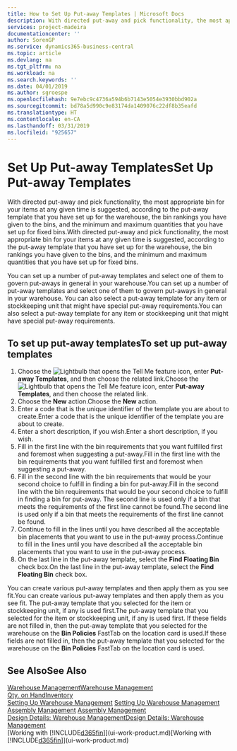 ```yaml
---
title: How to Set Up Put-away Templates | Microsoft Docs
description: With directed put-away and pick functionality, the most appropriate bin for your items at any given time is suggested, according to the put-away template that you have set up for the warehouse, the bin rankings you have given to the bins, and the minimum and maximum quantities that you have set up for fixed bins.
services: project-madeira
documentationcenter: ''
author: SorenGP
ms.service: dynamics365-business-central
ms.topic: article
ms.devlang: na
ms.tgt_pltfrm: na
ms.workload: na
ms.search.keywords: ''
ms.date: 04/01/2019
ms.author: sgroespe
ms.openlocfilehash: 9e7ebc9c4736a594b6b7143e5054e3930bbd902a
ms.sourcegitcommit: bd78a5d990c9e83174da1409076c22df8b35eafd
ms.translationtype: HT
ms.contentlocale: en-CA
ms.lasthandoff: 03/31/2019
ms.locfileid: "925657"
---
```

# <a name="set-up-put-away-templates"></a><span data-ttu-id="ecb25-103">Set Up Put-away Templates</span><span class="sxs-lookup"><span data-stu-id="ecb25-103">Set Up Put-away Templates</span></span>
<span data-ttu-id="ecb25-104">With directed put-away and pick functionality, the most appropriate bin for your items at any given time is suggested, according to the put-away template that you have set up for the warehouse, the bin rankings you have given to the bins, and the minimum and maximum quantities that you have set up for fixed bins.</span><span class="sxs-lookup"><span data-stu-id="ecb25-104">With directed put-away and pick functionality, the most appropriate bin for your items at any given time is suggested, according to the put-away template that you have set up for the warehouse, the bin rankings you have given to the bins, and the minimum and maximum quantities that you have set up for fixed bins.</span></span>  

<span data-ttu-id="ecb25-105">You can set up a number of put-away templates and select one of them to govern put-aways in general in your warehouse.</span><span class="sxs-lookup"><span data-stu-id="ecb25-105">You can set up a number of put-away templates and select one of them to govern put-aways in general in your warehouse.</span></span> <span data-ttu-id="ecb25-106">You can also select a put-away template for any item or stockkeeping unit that might have special put-away requirements.</span><span class="sxs-lookup"><span data-stu-id="ecb25-106">You can also select a put-away template for any item or stockkeeping unit that might have special put-away requirements.</span></span>  

## <a name="to-set-up-put-away-templates"></a><span data-ttu-id="ecb25-107">To set up put-away templates</span><span class="sxs-lookup"><span data-stu-id="ecb25-107">To set up put-away templates</span></span>  
1.  <span data-ttu-id="ecb25-108">Choose the ![Lightbulb that opens the Tell Me feature](media/ui-search/search_small.png "Tell me what you want to do") icon, enter **Put-away Templates**, and then choose the related link.</span><span class="sxs-lookup"><span data-stu-id="ecb25-108">Choose the ![Lightbulb that opens the Tell Me feature](media/ui-search/search_small.png "Tell me what you want to do") icon, enter **Put-away Templates**, and then choose the related link.</span></span>  
2.  <span data-ttu-id="ecb25-109">Choose the **New** action.</span><span class="sxs-lookup"><span data-stu-id="ecb25-109">Choose the **New** action.</span></span>  
3.  <span data-ttu-id="ecb25-110">Enter a code that is the unique identifier of the template you are about to create.</span><span class="sxs-lookup"><span data-stu-id="ecb25-110">Enter a code that is the unique identifier of the template you are about to create.</span></span>  
4.  <span data-ttu-id="ecb25-111">Enter a short description, if you wish.</span><span class="sxs-lookup"><span data-stu-id="ecb25-111">Enter a short description, if you wish.</span></span>  
5.  <span data-ttu-id="ecb25-112">Fill in the first line with the bin requirements that you want fulfilled first and foremost when suggesting a put-away.</span><span class="sxs-lookup"><span data-stu-id="ecb25-112">Fill in the first line with the bin requirements that you want fulfilled first and foremost when suggesting a put-away.</span></span>  
6.  <span data-ttu-id="ecb25-113">Fill in the second line with the bin requirements that would be your second choice to fulfill in finding a bin for put-away.</span><span class="sxs-lookup"><span data-stu-id="ecb25-113">Fill in the second line with the bin requirements that would be your second choice to fulfill in finding a bin for put-away.</span></span> <span data-ttu-id="ecb25-114">The second line is used only if a bin that meets the requirements of the first line cannot be found.</span><span class="sxs-lookup"><span data-stu-id="ecb25-114">The second line is used only if a bin that meets the requirements of the first line cannot be found.</span></span>  
7.  <span data-ttu-id="ecb25-115">Continue to fill in the lines until you have described all the acceptable bin placements that you want to use in the put-away process.</span><span class="sxs-lookup"><span data-stu-id="ecb25-115">Continue to fill in the lines until you have described all the acceptable bin placements that you want to use in the put-away process.</span></span>  
8.  <span data-ttu-id="ecb25-116">On the last line in the put-away template, select the **Find Floating Bin** check box.</span><span class="sxs-lookup"><span data-stu-id="ecb25-116">On the last line in the put-away template, select the **Find Floating Bin** check box.</span></span>  

<span data-ttu-id="ecb25-117">You can create various put-away templates and then apply them as you see fit.</span><span class="sxs-lookup"><span data-stu-id="ecb25-117">You can create various put-away templates and then apply them as you see fit.</span></span> <span data-ttu-id="ecb25-118">The put-away template that you selected for the item or stockkeeping unit, if any is used first.</span><span class="sxs-lookup"><span data-stu-id="ecb25-118">The put-away template that you selected for the item or stockkeeping unit, if any is used first.</span></span> <span data-ttu-id="ecb25-119">If these fields are not filled in, then the put-away template that you selected for the warehouse on the **Bin Policies** FastTab on the location card is used.</span><span class="sxs-lookup"><span data-stu-id="ecb25-119">If these fields are not filled in, then the put-away template that you selected for the warehouse on the **Bin Policies** FastTab on the location card is used.</span></span>  

## <a name="see-also"></a><span data-ttu-id="ecb25-120">See Also</span><span class="sxs-lookup"><span data-stu-id="ecb25-120">See Also</span></span>  
[<span data-ttu-id="ecb25-121">Warehouse Management</span><span class="sxs-lookup"><span data-stu-id="ecb25-121">Warehouse Management</span></span>](warehouse-manage-warehouse.md)  
[<span data-ttu-id="ecb25-122">Qty. on Hand</span><span class="sxs-lookup"><span data-stu-id="ecb25-122">Inventory</span></span>](inventory-manage-inventory.md)  
<span data-ttu-id="ecb25-123">[Setting Up Warehouse Management](warehouse-setup-warehouse.md)   </span><span class="sxs-lookup"><span data-stu-id="ecb25-123">[Setting Up Warehouse Management](warehouse-setup-warehouse.md)   </span></span>  
<span data-ttu-id="ecb25-124">[Assembly Management](assembly-assemble-items.md)  </span><span class="sxs-lookup"><span data-stu-id="ecb25-124">[Assembly Management](assembly-assemble-items.md)  </span></span>  
[<span data-ttu-id="ecb25-125">Design Details: Warehouse Management</span><span class="sxs-lookup"><span data-stu-id="ecb25-125">Design Details: Warehouse Management</span></span>](design-details-warehouse-management.md)  
<span data-ttu-id="ecb25-126">[Working with [!INCLUDE[d365fin](includes/d365fin_md.md)]](ui-work-product.md)</span><span class="sxs-lookup"><span data-stu-id="ecb25-126">[Working with [!INCLUDE[d365fin](includes/d365fin_md.md)]](ui-work-product.md)</span></span>
